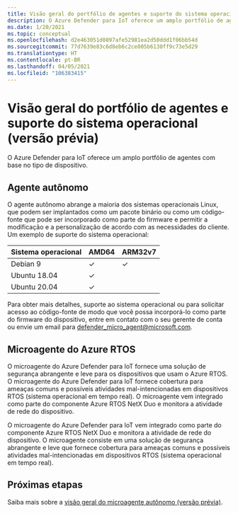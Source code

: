 ```yaml
---
title: Visão geral do portfólio de agentes e suporte do sistema operacional (versão prévia)
description: O Azure Defender para IoT oferece um amplo portfólio de agentes com base no tipo de dispositivo.
ms.date: 1/20/2021
ms.topic: conceptual
ms.openlocfilehash: d2e463051d0897afe52981ea2d50ddd1f06bb54d
ms.sourcegitcommit: 77d7639e83c6d8eb6c2ce805b6130ff9c73e5d29
ms.translationtype: HT
ms.contentlocale: pt-BR
ms.lasthandoff: 04/05/2021
ms.locfileid: "106383415"
---
```

# <a name="agent-portfolio-overview-and-os-support-preview"></a>Visão geral do portfólio de agentes e suporte do sistema operacional (versão prévia)

O Azure Defender para IoT oferece um amplo portfólio de agentes com base no tipo de dispositivo. 

## <a name="standalone-agent"></a>Agente autônomo

O agente autônomo abrange a maioria dos sistemas operacionais Linux, que podem ser implantados como um pacote binário ou como um código-fonte que pode ser incorporado como parte do firmware e permitir a modificação e a personalização de acordo com as necessidades do cliente. Um exemplo de suporte do sistema operacional: 

| Sistema operacional | AMD64 | ARM32v7 |
|--|--|--|
| Debian 9 | ✓ | ✓ |
| Ubuntu 18.04 | ✓ |  |
| Ubuntu 20.04 | ✓ |  |

Para obter mais detalhes, suporte ao sistema operacional ou para solicitar acesso ao código-fonte de modo que você possa incorporá-lo como parte do firmware do dispositivo, entre em contato com o seu gerente de conta ou envie um email para <defender_micro_agent@microsoft.com>. 

## <a name="azure-rtos-micro-agent"></a>Microagente do Azure RTOS

O microagente do Azure Defender para IoT fornece uma solução de segurança abrangente e leve para os dispositivos que usam o Azure RTOS. O microagente do Azure Defender para IoT fornece cobertura para ameaças comuns e possíveis atividades mal-intencionadas em dispositivos RTOS (sistema operacional em tempo real). O microagente vem integrado como parte do componente Azure RTOS NetX Duo e monitora a atividade de rede do dispositivo. 

O microagente do Azure Defender para IoT vem integrado como parte do componente Azure RTOS NetX Duo e monitora a atividade de rede do dispositivo. O microagente consiste em uma solução de segurança abrangente e leve que fornece cobertura para ameaças comuns e possíveis atividades mal-intencionadas em dispositivos RTOS (sistema operacional em tempo real).

## <a name="next-steps"></a>Próximas etapas

Saiba mais sobre a [visão geral do microagente autônomo (versão prévia)](concept-standalone-micro-agent-overview.md).